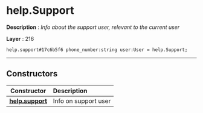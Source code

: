 # help.Support

**Description** : *Info about the support user, relevant to the current user*

**Layer** : 216

```tl
help.support#17c6b5f6 phone_number:string user:User = help.Support;
```

---

## Constructors

| Constructor | Description |
| :---: | :--- |
| [**help.support**](constructor/help.support) | Info on support user |